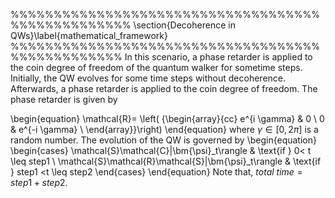 %%%%%%%%%%%%%%%%%%%%%%%%%%%%%%%%%%%%%%%%%%%%%%%%%%
\section{Decoherence in QWs}\label{mathematical_framework}
%%%%%%%%%%%%%%%%%%%%%%%%%%%%%%%%%%%%%%%%%%%%%%%%%
In this scenario, a phase retarder is applied to the coin degree of freedom of the quantum walker for sometime steps. Initially, the QW evolves for some time steps without decoherence. Afterwards, a phase retarder is applied to the coin degree of freedom. The phase retarder is given by

\begin{equation}
    \mathcal{R}=
\left( {\begin{array}{cc}
e^{i \gamma} & 0 \\
0 & e^{-i \gamma} \\
\end{array}}\right)
\end{equation}
where $\gamma \in [0, 2 \pi]$ is a random number. The evolution of the QW is governed by 
\begin{equation}
    \begin{cases}
    \mathcal{S}\mathcal{C}|\bm{\psi}_t\rangle & \text{if } 0< t \leq step1 \\
\mathcal{S}\mathcal{R}\mathcal{S}|\bm{\psi}_t\rangle & \text{if } step1 <t \leq step2
\end{cases}
\end{equation}
Note that, $total\ time = step1+ step2$.
